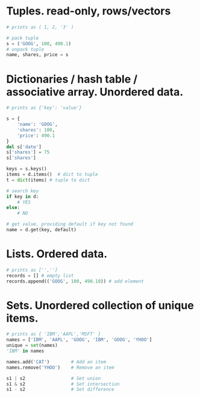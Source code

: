 # Tuples. read-only, rows/vectors
```python
# prints as ( 1, 2, '3' )

# pack tuple
s = ('GOOG', 100, 490.1)
# unpack tuple
name, shares, price = s
```

# Dictionaries / hash table / associative array. Unordered data.
```python
# prints as {'key': 'value'}

s = {
    'name': 'GOOG',
    'shares': 100,
    'price': 490.1
}
del s['date']
s['shares'] = 75
s['shares']

keys = s.keys()
items = d.items()  # dict to tuple
t = dict(items) # tuple to dict

# search key
if key in d:
    # YES
else:
    # NO

# get value, providing default if key not found
name = d.get(key, default)

```

# Lists. Ordered data.
```python
# prints as ['','']
records = [] # empty list
records.append(('GOOG', 100, 490.10)) # add element

```

# Sets. Unordered collection of unique items.
```python
# prints as { 'IBM','AAPL','MSFT' }
names = ['IBM', 'AAPL', 'GOOG', 'IBM', 'GOOG', 'YHOO']
unique = set(names)
'IBM' in names

names.add('CAT')        # Add an item
names.remove('YHOO')    # Remove an item

s1 | s2                 # Set union
s1 & s2                 # Set intersection
s1 - s2                 # Set difference
```

#
```python


```
